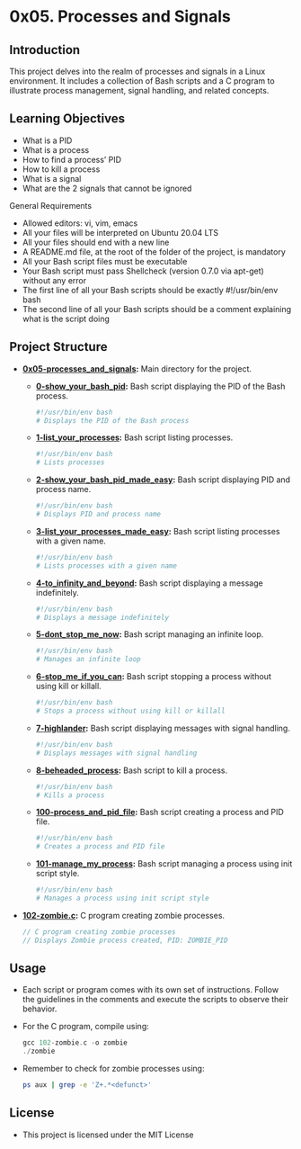 # 0x05. Processes and Signals

## Introduction

This project delves into the realm of processes and signals in a Linux environment. It includes a collection of Bash scripts and a C program to illustrate process management, signal handling, and related concepts.

## Learning Objectives
- What is a PID
- What is a process
- How to find a process’ PID
- How to kill a process
- What is a signal
- What are the 2 signals that cannot be ignored

General Requirements
- Allowed editors: vi, vim, emacs
- All your files will be interpreted on Ubuntu 20.04 LTS
- All your files should end with a new line
- A README.md file, at the root of the folder of the project, is mandatory
- All your Bash script files must be executable
- Your Bash script must pass Shellcheck (version 0.7.0 via apt-get) without any error
- The first line of all your Bash scripts should be exactly #!/usr/bin/env bash
- The second line of all your Bash scripts should be a comment explaining what is the script doing

## Project Structure

- **[0x05-processes_and_signals](0x05-processes_and_signals):** Main directory for the project.

  - **[0-show_your_bash_pid](0x05-processes_and_signals/0-show_your_bash_pid):** Bash script displaying the PID of the Bash process.

    ```bash
    #!/usr/bin/env bash
    # Displays the PID of the Bash process
    ```

  - **[1-list_your_processes](0x05-processes_and_signals/1-list_your_processes):** Bash script listing processes.

    ```bash
    #!/usr/bin/env bash
    # Lists processes
    ```

  - **[2-show_your_bash_pid_made_easy](0x05-processes_and_signals/2-show_your_bash_pid_made_easy):** Bash script displaying PID and process name.

    ```bash
    #!/usr/bin/env bash
    # Displays PID and process name
    ```

  - **[3-list_your_processes_made_easy](0x05-processes_and_signals/3-list_your_processes_made_easy):** Bash script listing processes with a given name.

    ```bash
    #!/usr/bin/env bash
    # Lists processes with a given name
    ```

  - **[4-to_infinity_and_beyond](0x05-processes_and_signals/4-to_infinity_and_beyond):** Bash script displaying a message indefinitely.

    ```bash
    #!/usr/bin/env bash
    # Displays a message indefinitely
    ```

  - **[5-dont_stop_me_now](0x05-processes_and_signals/5-dont_stop_me_now):** Bash script managing an infinite loop.

    ```bash
    #!/usr/bin/env bash
    # Manages an infinite loop
    ```

  - **[6-stop_me_if_you_can](0x05-processes_and_signals/6-stop_me_if_you_can):** Bash script stopping a process without using kill or killall.

    ```bash
    #!/usr/bin/env bash
    # Stops a process without using kill or killall
    ```

  - **[7-highlander](0x05-processes_and_signals/7-highlander):** Bash script displaying messages with signal handling.

    ```bash
    #!/usr/bin/env bash
    # Displays messages with signal handling
    ```

  - **[8-beheaded_process](0x05-processes_and_signals/8-beheaded_process):** Bash script to kill a process.

    ```bash
    #!/usr/bin/env bash
    # Kills a process
    ```

  - **[100-process_and_pid_file](0x05-processes_and_signals/100-process_and_pid_file):** Bash script creating a process and PID file.

    ```bash
    #!/usr/bin/env bash
    # Creates a process and PID file
    ```

  - **[101-manage_my_process](0x05-processes_and_signals/101-manage_my_process):** Bash script managing a process using init script style.

    ```bash
    #!/usr/bin/env bash
    # Manages a process using init script style
    ```

- **[102-zombie.c](0x05-processes_and_signals/102-zombie.c):** C program creating zombie processes.

  ```c
  // C program creating zombie processes
  // Displays Zombie process created, PID: ZOMBIE_PID
  ```

## Usage
- Each script or program comes with its own set of instructions. Follow the guidelines in the comments and execute the scripts to observe their behavior.

- For the C program, compile using:
  ```c
  gcc 102-zombie.c -o zombie
  ./zombie
  ```

- Remember to check for zombie processes using:
  ```bash
  ps aux | grep -e 'Z+.*<defunct>'
  ```

## License
- This project is licensed under the MIT License